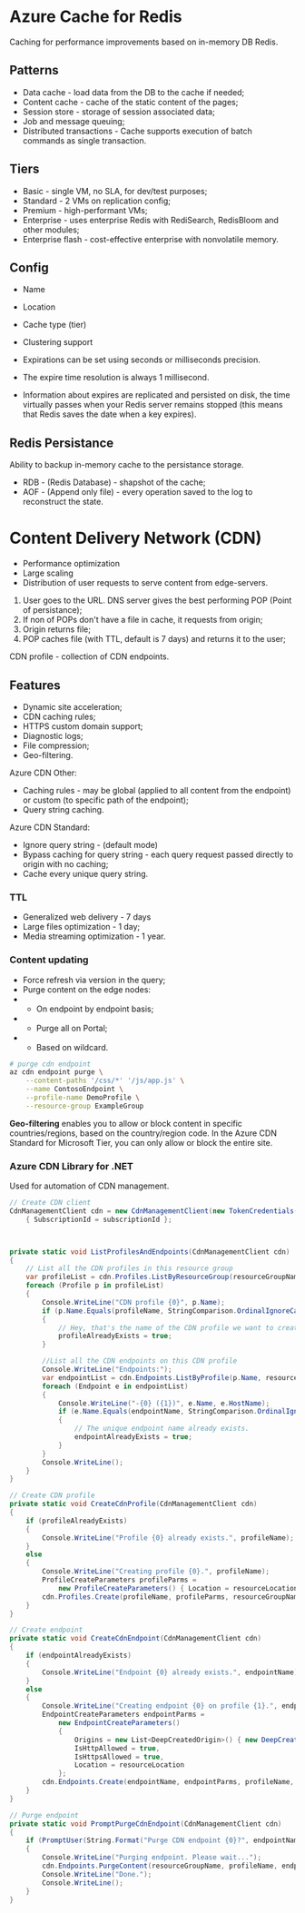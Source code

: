 # Azure Cache for Redis
Caching for performance improvements based on in-memory DB Redis.

## Patterns
- Data cache - load data from the DB to the cache if needed;
- Content cache - cache of the static content of the pages;
- Session store - storage of session associated data;
- Job and message queuing;
- Distributed transactions - Cache supports execution of batch commands as single transaction.

## Tiers
- Basic - single VM, no SLA, for dev/test purposes;
- Standard - 2 VMs on replication config;
- Premium - high-performant VMs;
- Enterprise - uses enterprise Redis with RediSearch, RedisBloom and other modules;
- Enterprise flash - cost-effective enterprise with nonvolatile memory.

## Config
- Name
- Location
- Cache type (tier)
- Clustering support

- Expirations can be set using seconds or milliseconds precision.
- The expire time resolution is always 1 millisecond.
- Information about expires are replicated and persisted on disk, the time virtually passes when your Redis server remains stopped (this means that Redis saves the date when a key expires).

## Redis Persistance
Ability to backup in-memory cache to the persistance storage.
- RDB - (Redis Database) - shapshot of the cache;
- AOF - (Append only file) - every operation saved to the log to reconstruct the state.


# Content Delivery Network (CDN)
- Performance optimization
- Large scaling
- Distribution of user requests to serve content from edge-servers.

1. User goes to the URL. DNS server gives the best performing POP (Point of persistance);
2. If non of POPs don't have a file in cache, it requests from origin;
3. Origin returns file;
4. POP caches file (with TTL, default is 7 days) and returns it to the user;

CDN profile - collection of CDN endpoints.

## Features
- Dynamic site acceleration;
- CDN caching rules;
- HTTPS custom domain support;
- Diagnostic logs;
- File compression;
- Geo-filtering.

Azure CDN Other:
- Caching rules - may be global (applied to all content from the endpoint) or custom (to specific path of the endpoint);
- Query string caching.

Azure CDN Standard:
- Ignore query string - (default mode)
- Bypass caching for query string - each query request passed directly to origin with no caching;
- Cache every unique query string.

### TTL
- Generalized web delivery - 7 days
- Large files optimization - 1 day;
- Media streaming optimization - 1 year.

### Content updating
- Force refresh via version in the query;
- Purge content on the edge nodes:
- - On endpoint by endpoint basis;
- - Purge all on Portal;
- - Based on wildcard.

```bash
# purge cdn endpoint
az cdn endpoint purge \
    --content-paths '/css/*' '/js/app.js' \
    --name ContosoEndpoint \
    --profile-name DemoProfile \
    --resource-group ExampleGroup
```

**Geo-filtering** enables you to allow or block content in specific countries/regions, based on the country/region code. In the Azure CDN Standard for Microsoft Tier, you can only allow or block the entire site.

### Azure CDN Library for .NET
Used for automation of CDN management.

```C#
// Create CDN client
CdnManagementClient cdn = new CdnManagementClient(new TokenCredentials(authResult.AccessToken))
    { SubscriptionId = subscriptionId };



private static void ListProfilesAndEndpoints(CdnManagementClient cdn)
{
    // List all the CDN profiles in this resource group
    var profileList = cdn.Profiles.ListByResourceGroup(resourceGroupName);
    foreach (Profile p in profileList)
    {
        Console.WriteLine("CDN profile {0}", p.Name);
        if (p.Name.Equals(profileName, StringComparison.OrdinalIgnoreCase))
        {
            // Hey, that's the name of the CDN profile we want to create!
            profileAlreadyExists = true;
        }

        //List all the CDN endpoints on this CDN profile
        Console.WriteLine("Endpoints:");
        var endpointList = cdn.Endpoints.ListByProfile(p.Name, resourceGroupName);
        foreach (Endpoint e in endpointList)
        {
            Console.WriteLine("-{0} ({1})", e.Name, e.HostName);
            if (e.Name.Equals(endpointName, StringComparison.OrdinalIgnoreCase))
            {
                // The unique endpoint name already exists.
                endpointAlreadyExists = true;
            }
        }
        Console.WriteLine();
    }
}
```


```C#
// Create CDN profile
private static void CreateCdnProfile(CdnManagementClient cdn)
{
    if (profileAlreadyExists)
    {
        Console.WriteLine("Profile {0} already exists.", profileName);
    }
    else
    {
        Console.WriteLine("Creating profile {0}.", profileName);
        ProfileCreateParameters profileParms =
            new ProfileCreateParameters() { Location = resourceLocation, Sku = new Sku(SkuName.StandardVerizon) };
        cdn.Profiles.Create(profileName, profileParms, resourceGroupName);
    }
}

// Create endpoint
private static void CreateCdnEndpoint(CdnManagementClient cdn)
{
    if (endpointAlreadyExists)
    {
        Console.WriteLine("Endpoint {0} already exists.", endpointName);
    }
    else
    {
        Console.WriteLine("Creating endpoint {0} on profile {1}.", endpointName, profileName);
        EndpointCreateParameters endpointParms =
            new EndpointCreateParameters()
            {
                Origins = new List<DeepCreatedOrigin>() { new DeepCreatedOrigin("Contoso", "www.contoso.com") },
                IsHttpAllowed = true,
                IsHttpsAllowed = true,
                Location = resourceLocation
            };
        cdn.Endpoints.Create(endpointName, endpointParms, profileName, resourceGroupName);
    }
}

// Purge endpoint
private static void PromptPurgeCdnEndpoint(CdnManagementClient cdn)
{
    if (PromptUser(String.Format("Purge CDN endpoint {0}?", endpointName)))
    {
        Console.WriteLine("Purging endpoint. Please wait...");
        cdn.Endpoints.PurgeContent(resourceGroupName, profileName, endpointName, new List<string>() { "/*" });
        Console.WriteLine("Done.");
        Console.WriteLine();
    }
}
```